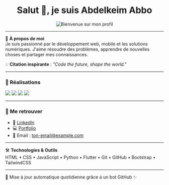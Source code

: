 <h1 align="center">Salut 👋, je suis Abdelkeim Abbo</h1>
<p align="center">
  <img src="readme.png" alt="Bienvenue sur mon profil" />
</p>

---

🌟 **À propos de moi**  
Je suis passionné par le développement web, mobile et les solutions numériques. J'aime résoudre des problèmes, apprendre de nouvelles choses et partager mes connaissances.

💡 **Citation inspirante** : _"Code the future, shape the world."_

---

### 🏅 Réalisations

<p align="left">
  <img src="https://img.shields.io/badge/⭐%20Starstruck-x2-orange" />
  <img src="https://img.shields.io/badge/🦈%20Shark%20Attack-x3-blue" />
  <img src="https://img.shields.io/badge/🌱%20Team%20Player-x2-green" />
  <img src="https://img.shields.io/badge/YOLO%20Dev-x1-ff69b4" />
</p>

---

### 🔗 Me retrouver

- 💼 [LinkedIn](https://www.linkedin.com/in/ton-lien)
- 💻 [Portfolio](https://ton-site.dev)
- 📧 Email : ton-email@example.com

---

🛠️ **Technologies & Outils**  
HTML • CSS • JavaScript • Python • Flutter • Git • GitHub • Bootstrap • TailwindCSS

---

🤖 Mise à jour automatique quotidienne grâce à un bot GitHub ✨
